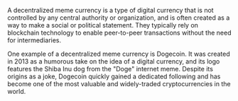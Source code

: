 A decentralized meme currency is a type of digital currency that is not controlled by any central authority or organization, and is often created as a way to make a social or political statement. They typically rely on blockchain technology to enable peer-to-peer transactions without the need for intermediaries.

One example of a decentralized meme currency is Dogecoin. It was created in 2013 as a humorous take on the idea of a digital currency, and its logo features the Shiba Inu dog from the "Doge" internet meme. Despite its origins as a joke, Dogecoin quickly gained a dedicated following and has become one of the most valuable and widely-traded cryptocurrencies in the world.
